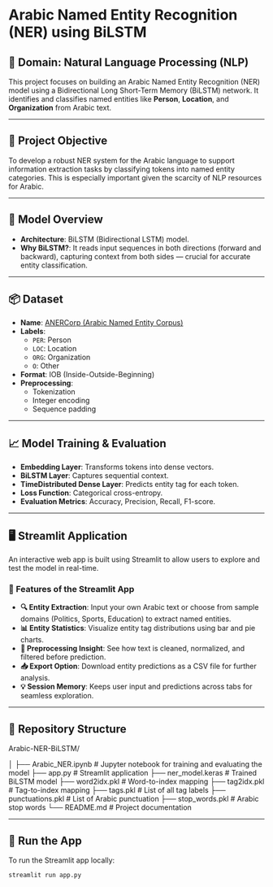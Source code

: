 # Arabic Named Entity Recognition (NER) using BiLSTM

## 🧠 Domain: Natural Language Processing (NLP)

This project focuses on building an Arabic Named Entity Recognition (NER) model using a Bidirectional Long Short-Term Memory (BiLSTM) network. It identifies and classifies named entities like **Person**, **Location**, and **Organization** from Arabic text.

---

## 🎯 Project Objective

To develop a robust NER system for the Arabic language to support information extraction tasks by classifying tokens into named entity categories. This is especially important given the scarcity of NLP resources for Arabic.

---

## 🧰 Model Overview

- **Architecture**: BiLSTM (Bidirectional LSTM) model.
- **Why BiLSTM?**: It reads input sequences in both directions (forward and backward), capturing context from both sides — crucial for accurate entity classification.

---

## 📦 Dataset

- **Name**: [ANERCorp (Arabic Named Entity Corpus)](http://www1.ccls.columbia.edu/~cadim/anercorp/)
- **Labels**:  
  - `PER`: Person  
  - `LOC`: Location  
  - `ORG`: Organization  
  - `O`: Other  
- **Format**: IOB (Inside-Outside-Beginning)  
- **Preprocessing**:
  - Tokenization  
  - Integer encoding  
  - Sequence padding  

---

## 📈 Model Training & Evaluation

- **Embedding Layer**: Transforms tokens into dense vectors.
- **BiLSTM Layer**: Captures sequential context.
- **TimeDistributed Dense Layer**: Predicts entity tag for each token.
- **Loss Function**: Categorical cross-entropy.
- **Evaluation Metrics**: Accuracy, Precision, Recall, F1-score.

---

## 🖥️ Streamlit Application

An interactive web app is built using Streamlit to allow users to explore and test the model in real-time.

### 🎯 Features of the Streamlit App

- **🔍 Entity Extraction**: Input your own Arabic text or choose from sample domains (Politics, Sports, Education) to extract named entities.
- **📊 Entity Statistics**: Visualize entity tag distributions using bar and pie charts.
- **🧰 Preprocessing Insight**: See how text is cleaned, normalized, and filtered before prediction.
- **📥 Export Option**: Download entity predictions as a CSV file for further analysis.
- **💡 Session Memory**: Keeps user input and predictions across tabs for seamless exploration.

---

## 📁 Repository Structure

Arabic-NER-BiLSTM/

│
├── Arabic_NER.ipynb # Jupyter notebook for training and evaluating the model
├── app.py # Streamlit application
├── ner_model.keras # Trained BiLSTM model
├── word2idx.pkl # Word-to-index mapping
├── tag2idx.pkl # Tag-to-index mapping
├── tags.pkl # List of all tag labels
├── punctuations.pkl # List of Arabic punctuation
├── stop_words.pkl # Arabic stop words
└── README.md # Project documentation

---

## 🚀 Run the App

To run the Streamlit app locally:

```bash
streamlit run app.py

